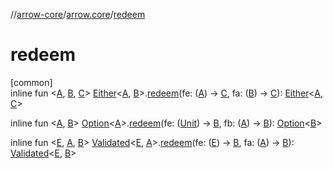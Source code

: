 //[arrow-core](../../index.md)/[arrow.core](index.md)/[redeem](redeem.md)

# redeem

[common]\
inline fun &lt;[A](redeem.md), [B](redeem.md), [C](redeem.md)&gt; [Either](-either/index.md)&lt;[A](redeem.md), [B](redeem.md)&gt;.[redeem](redeem.md)(fe: ([A](redeem.md)) -&gt; [C](redeem.md), fa: ([B](redeem.md)) -&gt; [C](redeem.md)): [Either](-either/index.md)&lt;[A](redeem.md), [C](redeem.md)&gt;

inline fun &lt;[A](redeem.md), [B](redeem.md)&gt; [Option](-option/index.md)&lt;[A](redeem.md)&gt;.[redeem](redeem.md)(fe: ([Unit](https://kotlinlang.org/api/latest/jvm/stdlib/kotlin/-unit/index.html)) -&gt; [B](redeem.md), fb: ([A](redeem.md)) -&gt; [B](redeem.md)): [Option](-option/index.md)&lt;[B](redeem.md)&gt;

inline fun &lt;[E](redeem.md), [A](redeem.md), [B](redeem.md)&gt; [Validated](-validated/index.md)&lt;[E](redeem.md), [A](redeem.md)&gt;.[redeem](redeem.md)(fe: ([E](redeem.md)) -&gt; [B](redeem.md), fa: ([A](redeem.md)) -&gt; [B](redeem.md)): [Validated](-validated/index.md)&lt;[E](redeem.md), [B](redeem.md)&gt;
